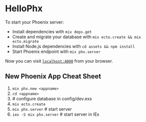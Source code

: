 # HelloPhx

To start your Phoenix server:

  * Install dependencies with `mix deps.get`
  * Create and migrate your database with `mix ecto.create && mix ecto.migrate`
  * Install Node.js dependencies with `cd assets && npm install`
  * Start Phoenix endpoint with `mix phx.server`

Now you can visit [`localhost:4000`](http://localhost:4000) from your browser.

## New Phoenix App Cheat Sheet

  1. `mix phx.new <appname>`
  1. `cd <appname>`
  1. \# configure database in config/dev.exs
  1. `mix ecto.create`
  1. `mix phx.server` # start server
  1. `iex -S mix phx.server` # start server in IEx
